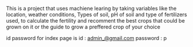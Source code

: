 This is a project that uses machiene learing by taking variables like the location, weather conditions, 
Types of soil, pH of soil and type of fertilizers used, to calculate the fertility and recomment the 
best crops that could be grown on it or the guide to grow a preffered crop of your choice


id password for index page is 
id : admin_@gmail.com
password : p
